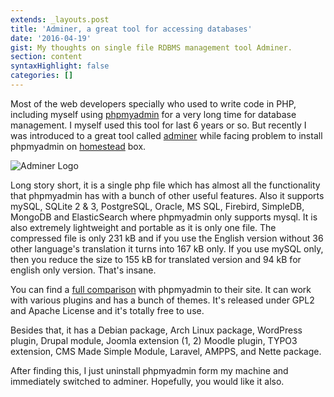 ```yaml
---
extends: _layouts.post
title: 'Adminer, a great tool for accessing databases'
date: '2016-04-19'
gist: My thoughts on single file RDBMS management tool Adminer.
section: content
syntaxHighlight: false
categories: []
---
```


Most of the web developers specially who used to write code in PHP, including myself using [phpmyadmin](https://www.phpmyadmin.net/) for a very long time for database management. I myself used this tool for last 6 years or so. But recently I was introduced to a great tool called [adminer](https://www.adminer.org/en/) while facing problem to install phpmyadmin on [homestead](https://laravel.com/docs/5.2/homestead) box.

![Adminer Logo](/images/posts/adminer-logo.png)

Long story short, it is a single php file which has almost all the functionality that phpmyadmin has with a bunch of other useful features. Also it supports mySQL, SQLite 2 & 3, PostgreSQL, Oracle, MS SQL, Firebird, SimpleDB, MongoDB and ElasticSearch where phpmyadmin only supports mysql. It is also extremely lightweight and portable as it is only one file. The compressed file is only 231 kB and if you use the English version without 36 other language's translation it turns into 167 kB only. If you use mySQL only, then you reduce the size to 155 kB for translated version and 94 kB for english only version. That's insane.

You can find a [full comparison](https://www.adminer.org/en/phpmyadmin) with phpmyadmin to their site. It can work with various plugins and has a bunch of themes. It's released under GPL2 and Apache License and it's totally free to use.

Besides that, it has a Debian package, Arch Linux package, WordPress plugin, Drupal module, Joomla extension (1, 2) Moodle plugin, TYPO3 extension, CMS Made Simple Module, Laravel, AMPPS, and Nette package.

After finding this, I just uninstall phpmyadmin form my machine and immediately switched to adminer. Hopefully, you would like it also.
